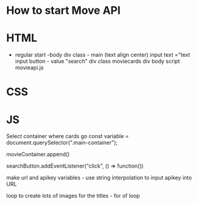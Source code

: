# How to start Move API

# HTML
- regular start
-body 
div class - main (text align center)
    input text ="text
    input button - value "search"
    div class moviecards
div
body
script movieapi.js










# CSS










# JS

Select container where cards go
const variable = document.querySelector(".main-container");


movieContainer.append()

searchButton.addEventListener("click", () => function())

make url and apikey variables - use string interpolation to input apikey into URL

loop to create lots of images for the titles - for of loop